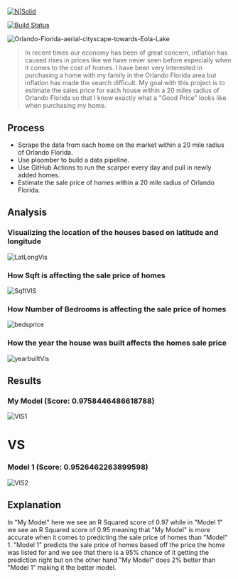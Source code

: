 
# 


[![N|Solid](https://cldup.com/dTxpPi9lDf.thumb.png)](https://nodesource.com/products/nsolid)

[![Build Status](https://travis-ci.org/joemccann/dillinger.svg?branch=master)](https://travis-ci.org/joemccann/dillinger)

![Orlando-Florida-aerial-cityscape-towards-Eola-Lake](https://user-images.githubusercontent.com/31329300/198492770-4db960a5-9384-4cc4-802d-5d468207a0d4.png)

>In recent times our economy has been of great concern, inflation has caused rises in prices like we have never seen before especially when it comes to the cost of homes. I have been very interested in purchasing a home with my family in the Orlando Florida area but inflation has made the search difficult. My goal with this project is to estimate the sales price for each house within a 20 miles radius of Orlando Florida so that I know exactly what a "Good Price" looks like when purchasing my home.

## Process

- Scrape the data from each home on the market within a 20 mile radius of Orlando Florida. 
- Use ploomber to build a data pipeline. 
- Use GitHub Actions to run the scarper every day and pull in newly added homes.
- Estimate the sale price of homes within a 20 mile radius of Orlando Florida.

## Analysis

### Visualizing the location of the houses based on latitude and longitude
![LatLongVis](https://user-images.githubusercontent.com/31329300/200997459-29b7d859-f671-478e-b5f9-2eaafa72f8f4.png)
### How Sqft is affecting the sale price of homes
![SqftVIS](https://user-images.githubusercontent.com/31329300/200997466-a7ac5424-2bb4-4296-b806-dbb3f72b7fa5.png)
### How Number of Bedrooms is affecting the sale price of homes
![bedsprice](https://user-images.githubusercontent.com/31329300/200997859-bddab4ac-0427-4077-99a5-de06a9891839.png)

### How the year the house was built affects the homes sale price
![yearbuiltVis](https://user-images.githubusercontent.com/31329300/200997484-2dd4af54-74f0-43e2-8411-1614cb5971c5.png)

## Results

### My Model (Score: 0.9758446486618788)
![VIS1](https://user-images.githubusercontent.com/31329300/201137124-f97a6fe2-8c54-4daf-9f68-ee21ab82a7a0.png)

#
# VS

### Model 1 (Score: 0.9526462263899598)
![VIS2](https://user-images.githubusercontent.com/31329300/200976347-6cc8ffcc-a08b-40ac-ae37-108e05b7f8b6.png)

## Explanation 

In "My Model" here we see an R Squared score of 0.97 while in "Model 1" we see an R Squared score of 0.95 meaning that "My Model" is more accurate when it comes to predicting the sale price of homes than "Model" 1. "Model 1" predicts the sale price of homes based off the price the home was listed for and we see that there is a 95% chance of it getting the prediction right but on the other hand "My Model" does 2% better than "Model 1" making it the better model. 
